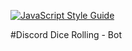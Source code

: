 [![JavaScript Style Guide](https://img.shields.io/badge/code%20style-standard-brightgreen.svg)](http://standardjs.com/)


#Discord Dice Rolling - Bot